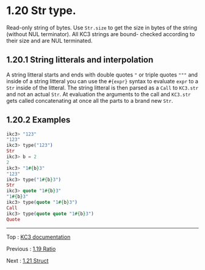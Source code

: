 # 1.20 Str type.

Read-only string of bytes. Use `Str.size` to get the size in bytes
of the string (without NUL terminator). All KC3 strings are bound-
checked according to their size and are NUL terminated.

## 1.20.1 String litterals and interpolation

A string litteral starts and ends with double quotes `"`
or triple quotes `"""` and inside of a string litteral you can use
the `#{expr}` syntax to evaluate `expr` to a `Str` inside of the
litteral. The string litteral is then parsed as a `Call` to `KC3.str`
and not an actual `Str`. At evaluation the arguments to the call
and `KC3.str` gets called concatenating at once all the parts to a
brand new `Str`.

## 1.20.2 Examples

```elixir
ikc3> "123"
"123"
ikc3> type("123")
Str
ikc3> b = 2
2
ikc3> "1#{b}3"
"123"
ikc3> type("1#{b}3")
Str
ikc3> quote "1#{b}3"
"1#{b}3"
ikc3> type(quote "1#{b}3")
Call
ikc3> type(quote quote "1#{b}3")
Quote
```

---

Top : [KC3 documentation](/doc/)

Previous : [1.19 Ratio](1.19_Ratio)

Next : [1.21 Struct](1.21_Struct)
